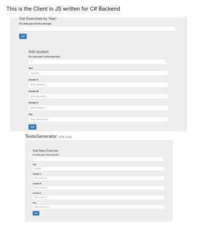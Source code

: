 This is the Client in JS written for C# Backend

![Alt text](test.JPG)
![Alt text](Przechwytywanie.JPG)
